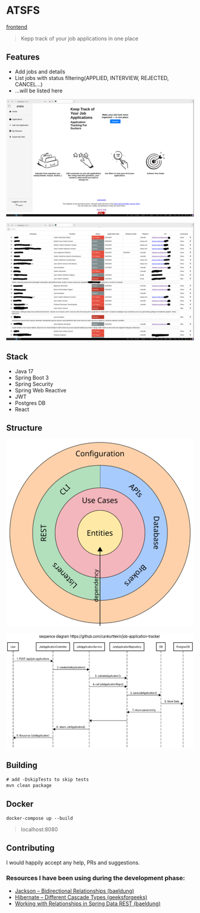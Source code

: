 # ATSFS
[frontend](https://github.com/cankurttekin/job-application-tracker/tree/frontend)
> Kepp track of your job applications in one place
## Features
- Add jobs and details
- List jobs with status filtering(APPLIED, INTERVIEW, REJECTED, CANCEL...)
- ...will be listed here

<img src="/assets/screenshot-atsfs-home.png"
alt="homepage">

<img src="/assets/screenshot-atsfs.png"
alt="homepage">

## Stack
- Java 17
- Spring Boot 3
- Spring Security
- Spring Web Reactive
- JWT
- Postgres DB
- React

## Structure
<img src="/assets/unclebob.svg"
     alt="unclebob"
     >
     
<img src="/assets/sequence-diagram.png"
     alt="sequence"
     height="309">

## Building
```
# add -DskipTests to skip tests
mvn clean package
```

## Docker
```
docker-compose up --build
```
> localhost:8080

## Contributing
I would happily accept any help, PRs and suggestions.

### Resources I have been using during the development phase:
- [Jackson – Bidirectional Relationships (baeldung)](https://www.baeldung.com/jackson-bidirectional-relationships-and-infinite-recursion)
- [Hibernate – Different Cascade Types (geeksforgeeks)](https://www.geeksforgeeks.org/hibernate-different-cascade-types/)
- [Working with Relationships in Spring Data REST (baeldung)](https://www.baeldung.com/spring-data-rest-relationships)
